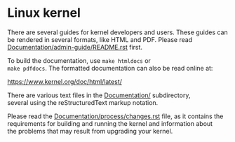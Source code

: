 Linux kernel
============

There are several guides for kernel developers and users. These guides can
<br />be rendered in several formats, like HTML and PDF. Please read
<br />[Documentation/admin-guide/README.rst](https://github.com/torvalds/linux/blob/master/Documentation/admin-guide/README.rst) first.

To build the documentation, use ``make htmldocs`` or
<br />``make pdfdocs``.  The formatted documentation can also be read online at:

   https://www.kernel.org/doc/html/latest/


There are various text files in the [Documentation/](https://github.com/torvalds/linux/blob/master/Documentation/) subdirectory,
<br />several using the reStructuredText markup notation.

Please read the [Documentation/process/changes.rst](https://github.com/torvalds/linux/blob/master/Documentation/process/changes.rst) file, as it contains the
<br />requirements for building and running the kernel and information about
<br />the problems that may result from upgrading your kernel.

[//]: # (me: Let me install nginx)
[//]: # (windows: noo!! it will break your PC!)
[//]: # (me: can I uninstall the bootloader?)
[//]: # (linux: sure, go ahead lol)

